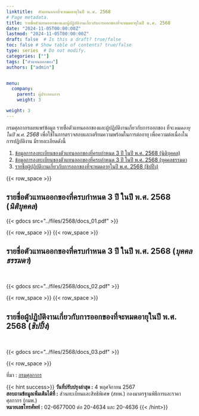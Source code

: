 ```yaml
---
linktitle:  ตัวแทนออกที่จะหมดอายุในปี พ.ศ. 2568
# Page metadata.
title: รายชื่อตัวแทนออกของและผู้ปฏิบัติงานเกี่ยวกับการออกของที่จะหมดอายุในปี พ.ศ. 2568
date: "2024-11-05T00:00:00Z"
lastmod: "2024-11-05T00:00:00Z"
draft: false  # Is this a draft? true/false
toc: false # Show table of contents? true/false
type: series  # Do not modify.
categories: [""]
tags: ["ตัวแทนออกของ"]
authors: ["admin"]


menu:
  company:
    parent: ผู้ประกอบการ
    weight: 3

weight: 3
---
```




กรมศุลกากรเผยแพร่ข้อมูล รายชื่อตัวแทนออกของและผู้ปฏิบัติงานเกี่ยวกับการออกของ ที่จะ*หมดอายุในปี พ.ศ. 2568* เพื่อใช้ในการตรวจสอบและเตรียมความพร้อมในการต่ออายุ เพื่อความต่อเนื่องในการปฏิบัติงาน มีรายละเอียดดังนี้

 
1. [ข้อมูลการลงทะเบียนของตัวแทนออกของที่ครบกำหนด 3 ปี ในปี พ.ศ. 2568 (นิติบุคคล)](../files/2568/docs_01.pdf)
2. [ข้อมูลการลงทะเบียนของตัวแทนออกของที่ครบกำหนด 3 ปี ในปี พ.ศ. 2568 (บุคคลธรรมดา](../files/2568/docs_02.pdf)
3. [รายชื่อผู้ปฏิบัติงานเกี่ยวกับการออกของที่จะหมดอายุในปี พ.ศ. 2568 (ชิปปิ้ง)](../files/2568/docs_03.pdf)

{{< row_space >}}

## รายชื่อตัวแทนออกของที่ครบกำหนด 3 ปี ในปี พ.ศ. 2568 (*นิติบุคคล*)



{{< gdocs src="../files/2568/docs_01.pdf" >}}

{{< row_space >}}
{{< row_space >}}

## รายชื่อตัวแทนออกของที่ครบกำหนด 3 ปี ในปี พ.ศ. 2568 (*บุคคลธรรมดา*)
<br>

{{< gdocs src="../files/2568/docs_02.pdf" >}}

{{< row_space >}}
{{< row_space >}}

## รายชื่อผู้ปฏิบัติงานเกี่ยวกับการออกของที่จะหมดอายุในปี พ.ศ. 2568 (*ชิปปิ้ง*)
<br>

{{< gdocs src="../files/2568/docs_03.pdf" >}}

{{< row_space >}}

ที่มา : [กรมศุลกากร](https://www.customs.go.th/list_strc_download.php?ini_menu=menu_business_160421_01_161202_01&ini_content=business_160426_01_161202_01_161202_05&order_by=co_last_update_datetime&lang=th&root_left_menu=menu_business_160421_01_161202_01&left_menu=menu_business_160421_01_161202_01_161202_04)

{{< hint success>}}
**วันที่ปรับปรุงล่าสุด :** 4 พฤศจิกายน 2567  
**สอบถามข้อมูลเพิ่มเติมได้ที่ :** ส่วนทะเบียนและสิทธิพิเศษ (สทพ.) กองมาตรฐานพิธีการและราคาศุลกากร (กมพ.)  
**หมายเลขโทรศัพท์ :** 02-6677000 ต่อ 20-4634 และ 20-4636
{{< /hint>}}
